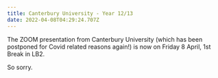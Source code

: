 ```yaml
---
title: Canterbury University - Year 12/13
date: 2022-04-08T04:29:24.707Z
---
```

The ZOOM presentation from Canterbury University (which has been postponed for Covid related reasons again!) is now on Friday 8 April, 1st Break in LB2.

So sorry.